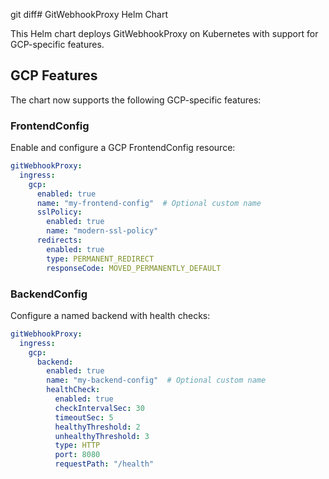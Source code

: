 git diff# GitWebhookProxy Helm Chart

This Helm chart deploys GitWebhookProxy on Kubernetes with support for GCP-specific features.

## GCP Features

The chart now supports the following GCP-specific features:

### FrontendConfig

Enable and configure a GCP FrontendConfig resource:

```yaml
gitWebhookProxy:
  ingress:
    gcp:
      enabled: true
      name: "my-frontend-config"  # Optional custom name
      sslPolicy:
        enabled: true
        name: "modern-ssl-policy"
      redirects:
        enabled: true
        type: PERMANENT_REDIRECT
        responseCode: MOVED_PERMANENTLY_DEFAULT
```

### BackendConfig

Configure a named backend with health checks:

```yaml
gitWebhookProxy:
  ingress:
    gcp:
      backend:
        enabled: true
        name: "my-backend-config"  # Optional custom name
        healthCheck:
          enabled: true
          checkIntervalSec: 30
          timeoutSec: 5
          healthyThreshold: 2
          unhealthyThreshold: 3
          type: HTTP
          port: 8080
          requestPath: "/health"